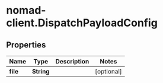 # nomad-client.DispatchPayloadConfig

## Properties

Name | Type | Description | Notes
------------ | ------------- | ------------- | -------------
**file** | **String** |  | [optional] 


